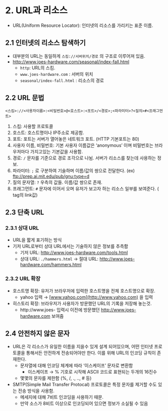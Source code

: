 # 2. URL과 리소스

- URL(Uniform Resource Locator): 인터넷의 리소스를 가리키는 표준 이름.

## 2.1 인터넷의 리소스 탐색하기

- 대부분의 URL는 동일하게 `스킴://서버위치/경로` 의 구조로 이루어져 있음.
- http://www.joes-hardware.com/seasonal/index-fall.html
  - `http`: URL의 스킴.
  - `www.joes-hardware.com` : 서버의 위치
  - `seasonal/index-fall.html` : 리소스의 경로

## 2.2 URL 문법

`<스킴>://<사용자이름>:<비밀번호>@<호스트>:<포트>/<경로>;<파라미터>?<질의>#<프래그먼트>`

1. 스킴: 사용할 프로토콜
2. 호스트: 호스트명이나 IP주소로 제공함.
3. 포트: 포트는 서버가 열어놓은 네트워크 포트. (HTTP 기본포트는 80)
4. 사용자 이름, 비밀번호: 기본 사용자 이름값은 ‘anonymous’ 이며 비밀번호는 브라우저마다 가지고있는 기본값을 사용함.
5. 경로: `/` 문자를 기준으로 경로 조각으로 나뉨. 서버가 리소스를 찾는데 사용하는 정보.
6. 파라미터: `;` 로 구분하여 기술하며 이름/값의 쌍으로 전달한다.
   (ex) ftp://prep.ai.mit.edu/pub/gnu;type=d
7. 질의 문자열: `?` 우측의 값들. 이름/값 쌍으로 존재.
8. 프래그먼트: `#` 문자에 이어서 오며 유저가 보고자 하는 리소스 일부를 보여준다. ( <a> tag의 link값)

## 2.3 단축 URL

### 2.3.1 상대 URL

- URL을 짧게 표기하는 방식
- 기저 URL로부터 상대 URL에서는 기술하지 않은 정보를 추측함
  - 기저 URL: http://www.joes-hardware.com/tools.html
  - 상대 URL: `./hammers.html` → 절대 URL: http://www.joes-hardware.com/hammers.html

### 2.3.2 URL 확장

- 호스트명 확장: 유저가 브라우저에 입력한 호스트명을 전체 호스트명으로 확장.
  - yahoo 입력 → [www.yahoo.com](http://www.yahoo.com) 을 입력
- 히스토리 확장: 브라우저가 사용자가 방문했던 URL의 기록을 저장해 놓는것.
  - http://www.joes- 입력시 이전에 방문했던 http://www.joes-hardware.com 보여줌

## 2.4 안전하지 않은 문자

- URL은 각 리소스가 유일한 이름을 지을수 있게 설계 되어있으며, 어떤 인터넷 프로토콜을 통해서든 안전하게 전송되어야만 한다. 이를 위해 URL의 인코딩 규칙이 존재한다.
  - 문자열에 대해 인코딩 체계에 따라 ‘이스케이프’ 문자로 변환함
    - 이스케이프 → % 기호로 시작해 ASCII 코드로 표현되는 두개의 16진수
  - 몇몇의 문자를 제한함 (%, /, ., .., # 등)
- SMTP(Simple Mail Transfer Protocal) 프로토콜은 특정 문자를 제거할 수도 있는 전송 방식을 사용함.
  - 메세지에 대해 7비트 인코딩을 사용하기 때문.
  - 만약 소스가 8비트 이상으로 인코딩되어 있으면 정보가 소실될 수 있음
